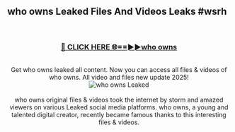 ## who owns Leaked Files And Videos Leaks #wsrh
<br>
<div align="center">
<h3><a href="https://watchclip.my.id/who owns" rel="nofollow">🔴 CLICK HERE 🌐==►►who owns</a></h3>
<br>
Get who owns leaked all content. Now you can access all files & videos of who owns. All video and files new update 2025!
<br>
<a href="https://watchclip.my.id/who owns" rel="nofollow" data-target="animated-image.originalLink"><img src="https://i.ibb.co.com/WyWwxjT/player-gif2.gif" alt="who owns Leaked" style="max-width: 100%; display: inline-block;" data-target="animated-image.originalImage"></a>
<br><br>
who owns original files & videos took the internet by storm and amazed viewers on various Leaked social media platforms. who owns, a young and talented digital creator, recently became famous thanks to this interesting files & videos.
</div>
<br>